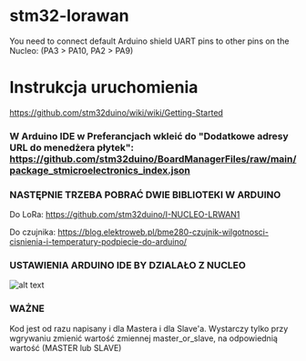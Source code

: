 # stm32-lorawan
You need to connect default Arduino shield UART pins to other pins on the Nucleo: (PA3 > PA10, PA2 > PA9)

# Instrukcja uruchomienia

https://github.com/stm32duino/wiki/wiki/Getting-Started

### W Arduino IDE w Preferancjach wkleić do "Dodatkowe adresy URL do menedżera płytek": https://github.com/stm32duino/BoardManagerFiles/raw/main/package_stmicroelectronics_index.json

### NASTĘPNIE TRZEBA POBRAĆ DWIE BIBLIOTEKI W ARDUINO

Do LoRa:	https://github.com/stm32duino/I-NUCLEO-LRWAN1

Do czujnika:	https://blog.elektroweb.pl/bme280-czujnik-wilgotnosci-cisnienia-i-temperatury-podpiecie-do-arduino/

### USTAWIENIA ARDUINO IDE BY DZIALAŁO Z NUCLEO

![alt text](https://github.com/piotrs112/stm32-lorawan/blob/main/ustawienia.png)

### WAŻNE
Kod jest od razu napisany i dla Mastera i dla Slave'a. Wystarczy tylko przy wgrywaniu zmienić wartość zmiennej master_or_slave, na odpowiednią wartość (MASTER lub SLAVE)
